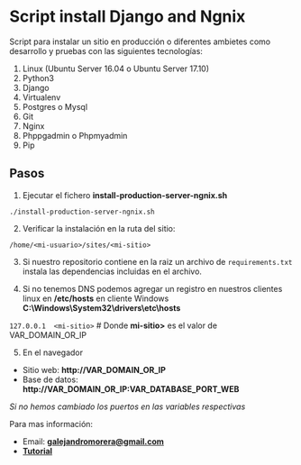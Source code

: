 # Script install Django and Ngnix

Script para instalar un sitio en producción o diferentes ambietes como desarrollo y pruebas con las siguientes tecnologías:

1. Linux (Ubuntu Server 16.04 o Ubuntu Server 17.10)
2. Python3
3. Django
4. Virtualenv
5. Postgres o Mysql
6. Git
7. Nginx
8. Phppgadmin o Phpmyadmin
9. Pip

## Pasos

1. Ejecutar el fichero **install-production-server-ngnix.sh**

`./install-production-server-ngnix.sh`

2. Verificar la instalación en la ruta del sitio:

`/home/<mi-usuario>/sites/<mi-sitio>`

3. Si nuestro repositorio contiene en la raiz un archivo de `requirements.txt` instala las dependencias incluidas en el archivo.

4. Si no tenemos DNS podemos agregar un registro en nuestros clientes linux en **/etc/hosts** en cliente Windows **C:\Windows\System32\drivers\etc\hosts**

`127.0.0.1	<mi-sitio>` # Donde **mi-sitio>** es el valor de VAR_DOMAIN_OR_IP

5. En el navegador

- Sitio web: **http://VAR_DOMAIN_OR_IP**
- Base de datos: **http://VAR_DOMAIN_OR_IP:VAR_DATABASE_PORT_WEB**

*Si no hemos cambiado los puertos en las variables respectivas*

Para mas información:
- Email: **galejandromorera@gmail.com**
- **[Tutorial](http://gams87.pythonanywhere.com/entry/detail/instalar-django-linux-nginx-y-base-de-datos/ "Tutorial")**